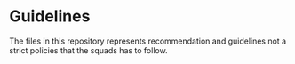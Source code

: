 # Guidelines

The files in this repository represents recommendation and guidelines not a strict policies that the squads has to follow. 